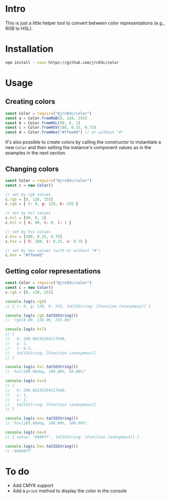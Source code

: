 # Intro

This is just a little helper tool to convert between color representations (e.g., RGB to HSL).

# Installation

```bash
npm install --save https://github.com/jrc03c/color
```

# Usage

## Creating colors

```js
const Color = require("@jrc03c/color")
const a = Color.fromRGB(0, 128, 255)
const b = Color.fromHSL(90, 0, 1)
const c = Color.fromHSV(180, 0.25, 0.75)
const d = Color.fromHex("#ffeedd") // or without "#"
```

It's also possible to create colors by calling the constructor to instantiate a new `Color` and then setting the instance's component values as in the examples in the next section.

## Changing colors

```js
const Color = require("@jrc03c/color")
const c = new Color()

// set by rgb values
c.rgb = [0, 128, 255]
c.rgb = { r: 0, g: 128, b: 255 }

// set by hsl values
c.hsl = [90, 0, 1]
c.hsl = { h: 90, s: 0, l: 1 }

// set by hsv values
c.hsv = [180, 0.25, 0.75]
c.hsv = { h: 180, s: 0.25, v: 0.75 }

// set by hex values (with or without "#")
c.hex = "#ffeedd"
```

## Getting color representations

```js
const Color = require("@jrc03c/color")
const c = new Color()
c.rgb = [0, 128, 255]

console.log(c.rgb)
// { r: 0, g: 128, b: 255, toCSSString: [Function (anonymous)] }

console.log(c.rgb.toCSSString())
// 'rgb(0.00, 128.00, 255.00)'

console.log(c.hsl)
// {
//   h: 209.88235294117646,
//   s: 1,
//   l: 0.5,
//   toCSSString: [Function (anonymous)]
// }

console.log(c.hsl.toCSSString())
// 'hsl(209.88deg, 100.00%, 50.00%)'

console.log(c.hsv)
// {
//   h: 209.88235294117646,
//   s: 1,
//   v: 1,
//   toCSSString: [Function (anonymous)]
// }

console.log(c.hsv.toCSSString())
// 'hsv(209.88deg, 100.00%, 100.00%)'

console.log(c.hex)
// { value: '0080ff', toCSSString: [Function (anonymous)] }

console.log(c.hex.toCSSString())
// '#0080ff'
```

# To do

- Add CMYK support
- Add a `print` method to display the color in the console
